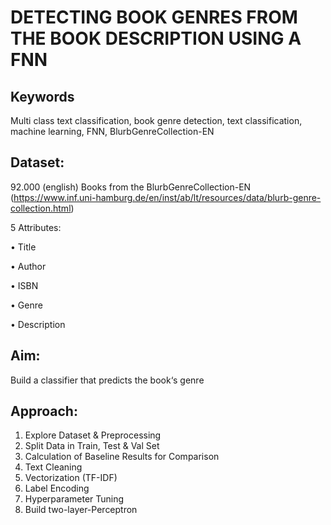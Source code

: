 # DETECTING BOOK GENRES FROM THE BOOK DESCRIPTION USING A FNN

## Keywords
Multi class text classification, book genre detection, text classification, machine learning, FNN, BlurbGenreCollection-EN

## Dataset:
92.000 (english) Books from the BlurbGenreCollection-EN (https://www.inf.uni-hamburg.de/en/inst/ab/lt/resources/data/blurb-genre-collection.html)

5 Attributes:

• Title

• Author

• ISBN

• Genre

• Description

## Aim:
Build a classifier that predicts the book‘s genre

## Approach:
1. Explore Dataset & Preprocessing
2. Split Data in Train, Test & Val Set
3. Calculation of Baseline Results for Comparison
4. Text Cleaning
5. Vectorization (TF-IDF)
6. Label Encoding
7. Hyperparameter Tuning
8. Build two-layer-Perceptron
